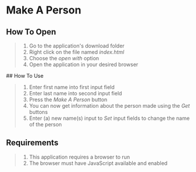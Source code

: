 # Make A Person

## How To Open
> 1. Go to the application's download folder
> 2. Right click on the file named _index.html_
> 3. Choose the _open with_ option
> 4. Open the application in your desired browser

## How To Use
> 1. Enter first name into first input field
> 2. Enter last name into second input field
> 3. Press the _Make A Person_ button
> 4. You can now get information about the person made using the *Get* buttons
> 5. Enter (a) new  name(s) input to *Set* input fields to change the name of the person

## Requirements
> 1. This application requires a browser to run
> 2. The browser must have JavaScript available and enabled